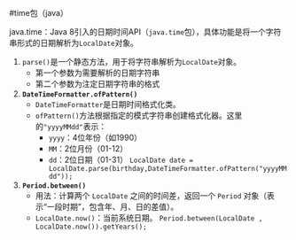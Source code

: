 #time包（java） 

java.time：Java 8引入的日期时间API（`java.time`包），具体功能是将一个字符串形式的日期解析为`LocalDate`对象。
1. `parse()`是一个静态方法，用于将字符串解析为`LocalDate`对象。
	- 第一个参数为需要解析的日期字符串
	- 第二个参数为注定日期字符串的格式
2.  **`DateTimeFormatter.ofPattern()`**
	- `DateTimeFormatter`是日期时间格式化类。
	- `ofPattern()`方法根据指定的模式字符串创建格式化器。这里的`"yyyyMMdd"`表示：
	    - `yyyy`：4位年份（如1990）
	    - `MM`：2位月份（01-12）
	    - `dd`：2位日期（01-31）
	`LocalDate date = LocalDate.parse(birthday,DateTimeFormatter.ofPattern("yyyyMMdd"));`
3. **`Period.between()`**
	- 用法：计算两个 `LocalDate` 之间的时间差，返回一个 `Period` 对象（表示“一段时期”，包含年、月、日的差值）。
	- `LocalDate.now()`：当前系统日期。
	`Period.between(LocalDate , LocalDate.now()).getYears();`
